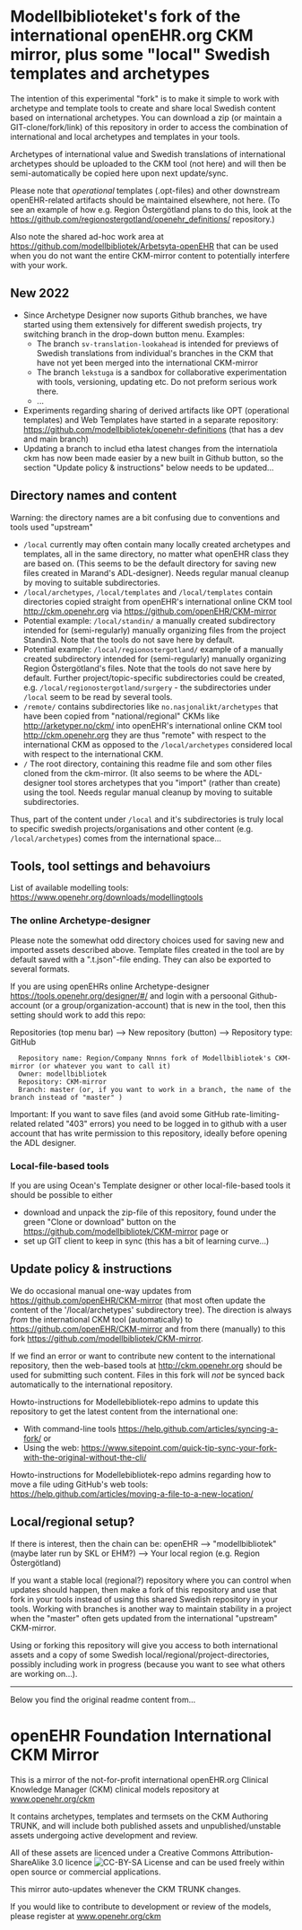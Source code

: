 Modellbiblioteket's fork of the international openEHR.org CKM mirror, plus some "local" Swedish templates and archetypes
===========================================================================================================
The intention of this experimental "fork" is to make it simple to work with archetype and template tools to create and share local Swedish content based on international archetypes. You can download a zip (or maintain a GIT-clone/fork/link) of this repository in order to access the combination of international and local archetypes and templates in your tools.

Archetypes of international value and Swedish translations of international archetypes should be uploaded to the CKM tool (not here) and will then be semi-automatically be copied here upon next update/sync.

Please note that _operational_ templates (.opt-files) and other downstream openEHR-related artifacts should be maintained elsewhere, not here. (To see an example of how e.g. Region Östergötland plans to do this, look at the https://github.com/regionostergotland/openehr_definitions/ repository.)

Also note the shared ad-hoc work area at https://github.com/modellbibliotek/Arbetsyta-openEHR that can be used when you do not want the entire CKM-mirror content to potentially interfere with your work.


New 2022
--------
* Since Archetype Designer now suports Github branches, we have started using them extensively for different swedish projects, try switching branch in the drop-down button menu. Examples:
    * The branch `sv-translation-lookahead` is intended for previews of Swedish translations from individual's branches in the CKM that have not yet been merged into the international CKM-mirror
    * The branch `lekstuga` is a sandbox for collaborative experimentation with tools, versioning, updating etc. Do not preform serious work there.
    * ...
* Experiments regarding sharing of derived artifacts like OPT (operational templates) and Web Templates have started in a separate repository: https://github.com/modellbibliotek/openehr-definitions (that has a dev and main branch)
* Updating a branch to includ etha latest changes from the internatiola ckm has now been made easier by a new built in Github button, so the section "Update policy & instructions" below needs to be updated...

Directory names and content
---------------------------
Warning: the directory names are a bit confusing due to conventions and tools used "upstream"

* `/local`  currently may often contain many locally created archetypes and templates, all in the same directory, no matter what openEHR class they are based on. (This seems to be the default directory for saving new files created in Marand's ADL-designer). Needs regular manual cleanup by moving to suitable subdirectories.
* `/local/archetypes`, `/local/templates` and `/local/templates` contain directories copied straight from openEHR's international online CKM tool http://ckm.openehr.org via https://github.com/openEHR/CKM-mirror
* Potential example: `/local/standin/` a manually created subdirectory intended for (semi-regularly) manually organizing files from the project Standin3. Note that the tools do not save here by default.
* Potential example: `/local/regionostergotland/` example of a manually created subdirectory intended for (semi-regularly) manually organizing Region Östergötland's files. Note that the tools do not save here by default. Further project/topic-specific subdirectories could be created, e.g. `/local/regionostergotland/surgery` - the subdirectories under `/local` seem to be read by several tools.
* `/remote/` contains subdirectories like `no.nasjonalikt/archetypes` that have been copied from "national/regional" CKMs like http://arketyper.no/ckm/ into openEHR's international online CKM tool http://ckm.openehr.org they are thus "remote" with respect to the international CKM as opposed to the `/local/archetypes` considered local with respect to the international CKM. 
* `/` The root directory, containing this readme file and som other files cloned from the ckm-mirror. (It also seems to be where the ADL-designer tool stores archetypes that you "import" (rather than create) using the tool. Needs regular manual cleanup by moving to suitable subdirectories.

Thus, part of the content under `/local` and it's subdirectories is truly local to specific swedish projects/organisations and other content (e.g. `/local/archetypes`) comes from the international space...

Tools, tool settings and behavoiurs
-------------
List of available modelling tools: https://www.openehr.org/downloads/modellingtools

### The online Archetype-designer
Please note the somewhat odd directory choices used for saving new and imported assets described above. Template files created in the tool are by default saved with a ".t.json"-file ending. They can also be exported to several formats.

If you are using openEHRs online Archetype-designer https://tools.openehr.org/designer/#/ and login with a persoonal Github-account (or a group/organization-account) that is new in the tool, then this setting should work to add this repo:

Repositories (top menu bar) --> New repository (button) --> Repository type: GitHub
```
  Repository name: Region/Company Nnnns fork of Modellbibliotek's CKM-mirror (or whatever you want to call it)  
  Owner: modellbibliotek
  Repository: CKM-mirror
  Branch: master (or, if you want to work in a branch, the name of the branch instead of "master" )
```

Important: If you want to save files (and avoid some GitHub rate-limiting-related related "403" errors) you need to be logged in to github with a user account that has write permission to this repository, ideally before opening the ADL designer.

### Local-file-based tools
If you are using Ocean's Template designer or other local-file-based tools it should be possible to either 
* download and unpack the zip-file of this repository, found under the green "Clone or download" button on the https://github.com/modellbibliotek/CKM-mirror page or
* set up GIT client to keep in sync (this has a bit of learning curve...)

Update policy & instructions
----------------------------
We do occasional manual one-way updates from https://github.com/openEHR/CKM-mirror (that most often update the content of the '/local/archetypes' subdirectory tree). The direction is always _from_ the international CKM tool (automatically) to https://github.com/openEHR/CKM-mirror and from there (manually) to this fork https://github.com/modellbibliotek/CKM-mirror.

If we find an error or want to contribute new content to the international repository, then the web-based tools at http://ckm.openehr.org should be used for submitting such content. Files in this fork will _not_ be synced back automatically to the international repository.

Howto-instructions for Modellebibliotek-repo admins to update this repository to get the latest content from the international one: 
* With command-line tools https://help.github.com/articles/syncing-a-fork/ or
* Using the web: https://www.sitepoint.com/quick-tip-sync-your-fork-with-the-original-without-the-cli/

Howto-instructions for Modellebibliotek-repo admins regarding how to move a file uding GitHub's web tools: https://help.github.com/articles/moving-a-file-to-a-new-location/

Local/regional setup?
----------------------
If there is interest, then the chain can be: openEHR --> "modellbibliotek" (maybe later run by SKL or EHM?) --> Your local region (e.g. Region Östergötland) 

If you want a stable local (regional?) repository where you can control when updates should happen, then make a fork of this repository and use that fork in your tools instead of using this shared Swedish repository in your tools. Working with branches is another way to maintain  stability in a project when the "master" often gets updated from the international "upstream" CKM-mirror.

Using or forking this repository will give you access to both international assets and a copy of some Swedish local/regional/project-directories, possibly including work in progress (because you want to see what others are working on...).

--------------

Below you find the original readme content from...

openEHR Foundation International CKM Mirror 
===========================================

This is a mirror of the not-for-profit international openEHR.org Clinical Knowledge Manager (CKM) clinical models repository at www.openehr.org/ckm

It contains archetypes, templates and termsets on the CKM Authoring TRUNK, and will include both published assets and unpublished/unstable assets undergoing active development and review.

All of these assets are licenced under a Creative Commons Attribution-ShareAlike 3.0 licence ![CC-BY-SA License](https://i.creativecommons.org/l/by-sa/3.0/88x31.png) and can be used freely within open source or commercial applications.

This mirror auto-updates whenever the CKM TRUNK changes.

If you would like to contribute to development or review of the models, please register at www.openehr.org/ckm
